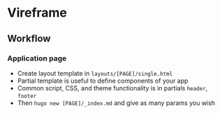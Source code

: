 # Vireframe

## Workflow

### Application page

* Create layout template in `layouts/[PAGE]/single.html`
* Partial template is useful to define components of your app
* Common script, CSS, and theme functionality is in partials `header`, `footer`
* Then `hugo new [PAGE]/_index.md` and give as many params you wish